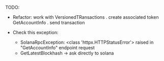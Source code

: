TODO:
- Refactor: work with VersionedTRansactions
  . create associated token GetAccountInfo
  . send transaction

- Check this exception:
  * SolanaRpcException: <class 'httpx.HTTPStatusError'> raised in "GetAccountInfo" endpoint request
  * GetLatestBlockhash -> ask directly to solana 
